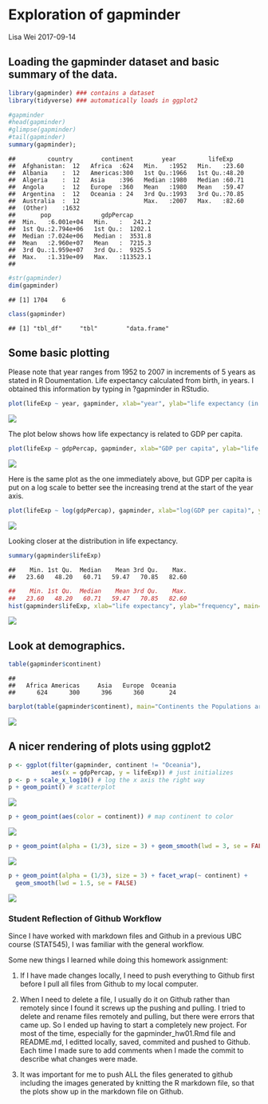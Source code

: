 Exploration of gapminder
================
Lisa Wei
2017-09-14

Loading the gapminder dataset and basic summary of the data.
------------------------------------------------------------

``` r
library(gapminder) ### contains a dataset
library(tidyverse) ### automatically loads in ggplot2

#gapminder 
#head(gapminder)
#glimpse(gapminder)
#tail(gapminder)
summary(gapminder); 
```

    ##         country        continent        year         lifeExp     
    ##  Afghanistan:  12   Africa  :624   Min.   :1952   Min.   :23.60  
    ##  Albania    :  12   Americas:300   1st Qu.:1966   1st Qu.:48.20  
    ##  Algeria    :  12   Asia    :396   Median :1980   Median :60.71  
    ##  Angola     :  12   Europe  :360   Mean   :1980   Mean   :59.47  
    ##  Argentina  :  12   Oceania : 24   3rd Qu.:1993   3rd Qu.:70.85  
    ##  Australia  :  12                  Max.   :2007   Max.   :82.60  
    ##  (Other)    :1632                                                
    ##       pop              gdpPercap       
    ##  Min.   :6.001e+04   Min.   :   241.2  
    ##  1st Qu.:2.794e+06   1st Qu.:  1202.1  
    ##  Median :7.024e+06   Median :  3531.8  
    ##  Mean   :2.960e+07   Mean   :  7215.3  
    ##  3rd Qu.:1.959e+07   3rd Qu.:  9325.5  
    ##  Max.   :1.319e+09   Max.   :113523.1  
    ## 

``` r
#str(gapminder)
dim(gapminder)
```

    ## [1] 1704    6

``` r
class(gapminder)
```

    ## [1] "tbl_df"     "tbl"        "data.frame"

Some basic plotting
-------------------

Please note that year ranges from 1952 to 2007 in increments of 5 years as stated in R Doumentation. Life expectancy calculated from birth, in years. I obtained this information by typing in ?gapminder in RStudio.

``` r
plot(lifeExp ~ year, gapminder, xlab="year", ylab="life expectancy (in years)", main="Life Expectancy with respect to time (years)")
```

![](gapminder_hw01_files/figure-markdown_github-ascii_identifiers/basic_plots-1.png)

The plot below shows how life expectancy is related to GDP per capita.

``` r
plot(lifeExp ~ gdpPercap, gapminder, xlab="GDP per capita", ylab="life expectancy (in years)", main="Life expectancy versus GDP per capita")
```

![](gapminder_hw01_files/figure-markdown_github-ascii_identifiers/Exp_vs_gdp-1.png)

Here is the same plot as the one immediately above, but GDP per capita is put on a log scale to better see the increasing trend at the start of the year axis.

``` r
plot(lifeExp ~ log(gdpPercap), gapminder, xlab="log(GDP per capita)", ylab="life expectancy (in years)", main="Life expectancy versus log(GDP per capita)")
```

![](gapminder_hw01_files/figure-markdown_github-ascii_identifiers/Exp_vs_log(gdp)-1.png)

Looking closer at the distribution in life expectancy.

``` r
summary(gapminder$lifeExp)
```

    ##    Min. 1st Qu.  Median    Mean 3rd Qu.    Max. 
    ##   23.60   48.20   60.71   59.47   70.85   82.60

``` r
##    Min. 1st Qu.  Median    Mean 3rd Qu.    Max. 
##   23.60   48.20   60.71   59.47   70.85   82.60
hist(gapminder$lifeExp, xlab="life expectancy", ylab="frequency", main="Distribution of life expectancy frequencies")
```

![](gapminder_hw01_files/figure-markdown_github-ascii_identifiers/life_expectancy-1.png)

Look at demographics.
---------------------

``` r
table(gapminder$continent)
```

    ## 
    ##   Africa Americas     Asia   Europe  Oceania 
    ##      624      300      396      360       24

``` r
barplot(table(gapminder$continent), main="Continents the Populations are From")
```

![](gapminder_hw01_files/figure-markdown_github-ascii_identifiers/demographics-1.png)

A nicer rendering of plots using ggplot2
----------------------------------------

``` r
p <- ggplot(filter(gapminder, continent != "Oceania"),
            aes(x = gdpPercap, y = lifeExp)) # just initializes
p <- p + scale_x_log10() # log the x axis the right way
p + geom_point() # scatterplot
```

![](gapminder_hw01_files/figure-markdown_github-ascii_identifiers/ggplot2-1.png)

``` r
p + geom_point(aes(color = continent)) # map continent to color
```

![](gapminder_hw01_files/figure-markdown_github-ascii_identifiers/ggplot2-2.png)

``` r
p + geom_point(alpha = (1/3), size = 3) + geom_smooth(lwd = 3, se = FALSE)
```

![](gapminder_hw01_files/figure-markdown_github-ascii_identifiers/ggplot2-3.png)

``` r
p + geom_point(alpha = (1/3), size = 3) + facet_wrap(~ continent) +
  geom_smooth(lwd = 1.5, se = FALSE)
```

![](gapminder_hw01_files/figure-markdown_github-ascii_identifiers/ggplot2-4.png)

### Student Reflection of Github Workflow

Since I have worked with markdown files and Github in a previous UBC course (STAT545), I was familiar with the general workflow.

Some new things I learned while doing this homework assignment:

1.  If I have made changes locally, I need to push everything to Github first before I pull all files from Github to my local computer.

2.  When I need to delete a file, I usually do it on Github rather than remotely since I found it screws up the pushing and pulling. I tried to delete and rename files remotely and pulling, but there were errors that came up. So I ended up having to start a completely new project. For most of the time, especially for the gapminder\_hw01.Rmd file and README.md, I editted locally, saved, commited and pushed to Github. Each time I made sure to add comments when I made the commit to describe what changes were made.

3.  It was important for me to push ALL the files generated to github including the images generated by knitting the R markdown file, so that the plots show up in the markdown file on Github.
